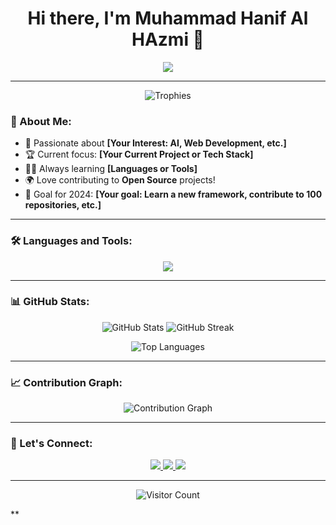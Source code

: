 <h1 align="center">Hi there, I'm Muhammad Hanif Al HAzmi 👋</h1>

<p align="center">
  <img src="https://readme-typing-svg.herokuapp.com?color=4A90E2&center=true&lines=Welcome+to+my+GitHub!;I+love+coding+%F0%9F%92%BB;Let’s+build+something+amazing!" />
</p>

---

<p align="center">
  <img src="https://github-profile-trophy.vercel.app/?username=your-username&theme=dracula&row=1&no-frame=true" alt="Trophies" />
</p>

### 🌟 About Me:
- 🚀 Passionate about **[Your Interest: AI, Web Development, etc.]**  
- 🏆 Current focus: **[Your Current Project or Tech Stack]**  
- 🧑‍💻 Always learning **[Languages or Tools]**  
- 🌍 Love contributing to **Open Source** projects!  
- 🎯 Goal for 2024: **[Your goal: Learn a new framework, contribute to 100 repositories, etc.]**

---

### 🛠️ Languages and Tools:
<p align="center">
  <img src="https://skillicons.dev/icons?i=python,java,flutter,php,html,css,javascript,mysql,firebase&theme=light" />
</p>

---

### 📊 GitHub Stats:
<p align="center">
  <img src="https://github-readme-stats.vercel.app/api?username=your-username&show_icons=true&theme=radical" alt="GitHub Stats" />
  <img src="https://github-readme-streak-stats.herokuapp.com/?user=your-username&theme=radical" alt="GitHub Streak" />
</p>

<p align="center">
  <img src="https://github-readme-stats.vercel.app/api/top-langs/?username=your-username&layout=compact&theme=radical" alt="Top Languages" />
</p>

---

### 📈 Contribution Graph:
<p align="center">
  <img src="https://github-readme-activity-graph.cyclic.app/graph?username=your-username&theme=rogue" alt="Contribution Graph" />
</p>

---

### 💬 Let's Connect:
<p align="center">
  <a href="https://www.linkedin.com/in/your-linkedin/" target="_blank">
    <img src="https://img.shields.io/badge/LinkedIn-0077B5?style=for-the-badge&logo=linkedin&logoColor=white" />
  </a>
  <a href="https://twitter.com/your-twitter/" target="_blank">
    <img src="https://img.shields.io/badge/Twitter-1DA1F2?style=for-the-badge&logo=twitter&logoColor=white" />
  </a>
  <a href="https://your-portfolio.com" target="_blank">
    <img src="https://img.shields.io/badge/Portfolio-FF5722?style=for-the-badge&logo=firefox&logoColor=white" />
  </a>
</p>

---

<p align="center">
  <img src="https://visitor-badge.laobi.icu/badge?page_id=your-username" alt="Visitor Count" />
</p>
**
